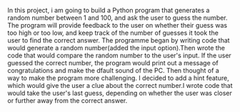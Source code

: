 In this project, i am going to build a Python program that generates a random number between 1 and 100, and ask the user to guess the number. The program will provide feedback to the user on whether their guess was too high or too low, and keep track of the number of guesses it took the user to find the correct answer.
The programme began by writing code that would generate a random number(added the input option).Then wrote the code that would compare the random number to the user's input. If the user guessed the correct number, the program would print out a message of congratulations and make the dfault sound of the PC.
Then thought of a way to make the program more challenging. I decided to add a hint feature, which would give the user a clue about the correct number.I wrote code that would take the user's last guess, depending on whether the user was closer or further away from the correct answer.
